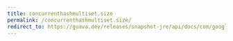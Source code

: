 ```yaml
---
title: concurrenthashmultiset.size
permalink: /concurrenthashmultiset.size/
redirect_to: https://guava.dev/releases/snapshot-jre/api/docs/com/google/common/collect/ConcurrentHashMultiset.html#size--
---
```

